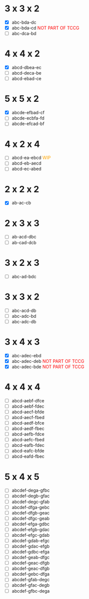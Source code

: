 # 3 x 3 x 2
- [x] abc-bda-dc
- [x] abc-bda-cd <span style="color:red">NOT PART OF TCCG</span>
- [ ] abc-dca-bd

# 4 x 4 x 2
- [x] abcd-dbea-ec
- [ ] abcd-deca-be
- [ ] abcd-ebad-ce

# 5 x 5 x 2
- [x] abcde-efbad-cf
- [ ] abcde-ecbfa-fd
- [ ] abcde-efcad-bf

# 4 x 2 x 4
- [ ] abcd-ea-ebcd <span style="color:orange">WIP</span>
- [ ] abcd-eb-aecd
- [ ] abcd-ec-abed

# 2 x 2 x 2
- [x] ab-ac-cb

# 2 x 3 x 3
- [ ] ab-acd-dbc
- [ ] ab-cad-dcb

# 3 x 2 x 3
- [ ] abc-ad-bdc

# 3 x 3 x 2
- [ ] abc-acd-db
- [ ] abc-adc-bd
- [ ] abc-adc-db

# 3 x 4 x 3
- [x] abc-adec-ebd
- [x] abc-adec-deb <span style="color:red">NOT PART OF TCCG</span>
- [x] abc-adec-bde <span style="color:red">NOT PART OF TCCG</span>

# 4 x 4 x 4
- [ ] abcd-aebf-dfce
- [ ] abcd-aebf-fdec
- [ ] abcd-aecf-bfde
- [ ] abcd-aecf-fbed
- [ ] abcd-aedf-bfce
- [ ] abcd-aedf-fbec
- [ ] abcd-aefb-fdce
- [ ] abcd-aefc-fbed
- [ ] abcd-eafb-fdec
- [ ] abcd-eafc-bfde
- [ ] abcd-eafd-fbec

# 5 x 4 x 5
- [ ] abcdef-dega-gfbc
- [ ] abcdef-degb-gfac
- [ ] abcdef-degc-gfab
- [ ] abcdef-dfga-gebc
- [ ] abcdef-dfgb-geac
- [ ] abcdef-dfgc-geab
- [ ] abcdef-efga-gdbc
- [ ] abcdef-efgb-gdac
- [ ] abcdef-efgc-gdab
- [ ] abcdef-gdab-efgc
- [ ] abcdef-gdac-efgb
- [ ] abcdef-gdbc-efga
- [ ] abcdef-geab-dfgc
- [ ] abcdef-geac-dfgb
- [ ] abcdef-geac-dfgb
- [ ] abcdef-gebc-dfga
- [ ] abcdef-gfab-degc
- [ ] abcdef-gfac-degb
- [ ] abcdef-gfbc-dega